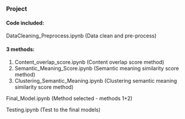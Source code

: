### Project
#### Code included:

DataCleaning_Preprocess.ipynb (Data clean and pre-process)
#### 3 methods:
1. Content_overlap_score.ipynb (Content overlap score method)
2. Semantic_Meaning_Score.ipynb (Semantic meaning similarity score method)
3. Clustering_Semantic_Meaning.ipynb (Clustering semantic meaning similarity score method)

Final_Model.ipynb (Method selected - methods 1+2)

Testing.ipynb (Test to the final models)
